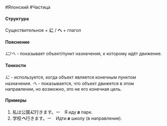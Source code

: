 #Японский #Частица 
#### Структура
Существительное + **に** / **へ** + глагол
#### Пояснение
*に/へ* - показывает объект/пункт назначения, к которому идёт движение.
#### Тонкости
*に* - используется, когда объект является конечным пунктом назначения.
*へ* - показывается, что объект движется в этом направлении, но возможно, это не его конечная цель.
#### Примеры
1. 私は公園***に***行きます。ー　Я иду ***в*** парк.
2. 学校***へ***行きます。ー　Идти ***в*** школу (в направление). 